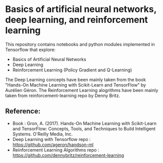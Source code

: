 # Basics of artificial neural networks, deep learning, and reinforcement learning
This repository contains notebooks and python modules implemented in Tensorflow that explore:
 - Basics of Artificial Neural Networks
 - Deep Learning
 - Reinforcement Learning (Policy Gradient and Q-Learning)
 
 The Deep Learning concepts have been mainly taken from the book "Hands-On Machine Learning with Scikit-Learn and TensorFlow" by Aurélien Géron.
 The Reinforcement Learning alogrithms have been mainly taken from reinforcement-learning repo by Denny Britz.
 
## Reference:
 - Book : Gron, A. (2017). Hands-On Machine Learning with Scikit-Learn and TensorFlow: Concepts, Tools, and Techniques to Build Intelligent Systems. O'Reilly Media, Inc.
 - Deep Learning with Tensorflow repo : https://github.com/ageron/handson-ml
 - Reinforcement Learning Algorithms repo : https://github.com/dennybritz/reinforcement-learning

